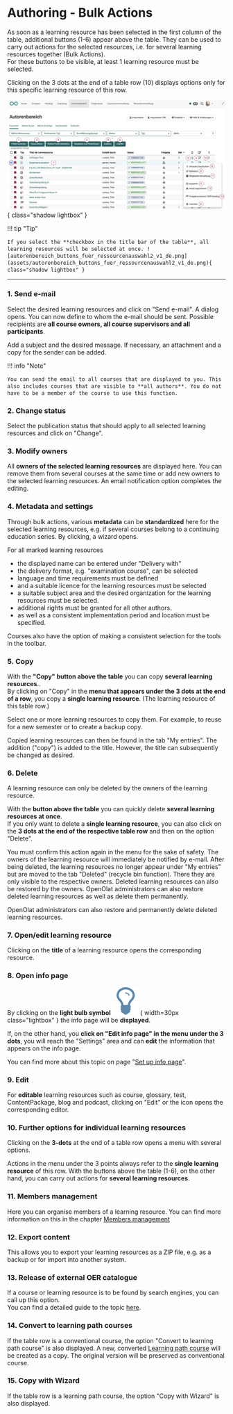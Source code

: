 #  Authoring - Bulk Actions

As soon as a learning resource has been selected in the first column of the table, additional buttons (1-6) appear above the table. They can be used to carry out actions for the selected resources, i.e. for several learning resources together (Bulk Actions).<br>
For these buttons to be visible, at least 1 learning resource must be selected.

Clicking on the 3 dots at the end of a table row (10) displays options only for this specific learning resource of this row.



![autorenbereich_buttons_fuer_ressourcenauswahl_v1_de.png](assets/autorenbereich_buttons_fuer_ressourcenauswahl_v1_de.png){ class="shadow lightbox" }


!!! tip "Tip"

    If you select the **checkbox in the title bar of the table**, all learning resources will be selected at once. ![autorenbereich_buttons_fuer_ressourcenauswahl2_v1_de.png](assets/autorenbereich_buttons_fuer_ressourcenauswahl2_v1_de.png){ class="shadow lightbox" }

---

### 1. Send e-mail

Select the desired learning resources and click on "Send e-mail". A dialog opens. You can now define to whom the e-mail should be sent.  Possible recipients are **all course owners, all course supervisors and all participants**.

Add a subject and the desired message. If necessary, an attachment and a copy for the sender can be added. 

!!! info "Note"

    You can send the email to all courses that are displayed to you. This also includes courses that are visible to **all authors**. You do not have to be a member of the course to use this function. 

### 2. Change status

Select the publication status that should apply to all selected learning resources and click on "Change".     

### 3. Modify owners

All **owners of the selected learning resources** are displayed here. You can remove them from several courses at the same time or add new owners to the selected learning resources. An email notification option completes the editing.

### 4. Metadata and settings

Through bulk actions, various **metadata** can be **standardized** here for the selected learning resources, e.g. if several courses belong to a continuing education series. By clicking, a wizard opens.

For all marked learning resources

* the displayed name can be entered under "Delivery with"
* the delivery format, e.g. "examination course", can be selected
* language and time requirements must be defined
* and a suitable licence for the learning resources must be selected
* a suitable subject area and the desired organization for the learning resources must be selected.
* additional rights must be granted for all other authors.
* as well as a consistent implementation period and location must be specified.

Courses also have the option of making a consistent selection for the tools in the toolbar.

### 5. Copy

With the **"Copy" button above the table** you can copy **several learning resources**..<br>
By clicking on "Copy" in the **menu that appears under the 3 dots at the end of a row**, you copy a **single learning resource**. (The learning resource of this table row.)

Select one or more learning resources to copy them. For example, to reuse for a new semester or to create a backup copy.

Copied learning resources can then be found in the tab "My entries". The addition ("copy") is added to the title. However, the title can subsequently be changed as desired.

### 6. Delete

A learning resource can only be deleted by the owners of the learning resource.

With the **button above the table** you can quickly delete **several learning resources at once**.<br>
If you only want to delete a **single learning resource**, you can also click on the **3 dots at the end of the respective table row** and then on the option "Delete".

You must confirm this action again in the menu for the sake of safety. The owners of the learning resource will immediately be notified by e-mail. After being deleted, the learning resources no longer appear under "My entries" but are moved to the tab "Deleted" (recycle bin function). There they are only visible to the respective owners. Deleted learning resources can also be restored by the owners.
OpenOlat administrators can also restore deleted learning resources as well as delete them permanently.

OpenOlat administrators can also restore and permanently delete deleted learning resources.

### 7. Open/edit learning resource

Clicking on the **title** of a learning resource opens the corresponding resource.

### 8. Open info page

By clicking on the **light bulb symbol** ![Glühbirne](assets/infopage_5e89ac_64.png){ width=30px class="lightbox" } the info page will be **displayed**.

If, on the other hand, you **click on "Edit info page" in the menu under the 3 dots**, you will reach the "Settings" area and can **edit** the information that appears on the info page.

You can find more about this topic on page "[Set up info page](../learningresources/Set_up_info_page.md)".

### 9. Edit

For **editable** learning resources such as course, glossary, test, ContentPackage, blog and podcast, clicking on "Edit" or the icon opens the corresponding editor.

### 10. Further options for individual learning resources

Clicking on the **3-dots** at the end of a table row opens a menu with several options.

Actions in the menu under the 3 points always refer to the **single learning resource** of this row. With the buttons above the table (1-6), on the other hand, you can carry out actions for **several learning resources**.

### 11. Members management

Here you can organise members of a learning resource. You can find more information on this in the chapter [Members management](../learningresources/Members_management.md)

### 12. Export content

This allows you to export your learning resources as a ZIP file, e.g. as a backup or for import into another system.

### 13. Release of external OER catalogue

If a course or learning resource is to be found by search engines, you can call up this option.<br>
You can find a detailed guide to the topic [here](../../manual_how-to/oai_pmh/oai_pmh.md).

### 14. Convert to learning path courses

If the table row is a conventional course, the option "Convert to learning path course" is also displayed. A new, converted [Learning path course](../learningresources/Learning_path_course.md) will be created as a copy. The original version will be preserved as conventional course. 

### 15. Copy with Wizard

If the table row is a learning path course, the option "Copy with Wizard" is also displayed.
